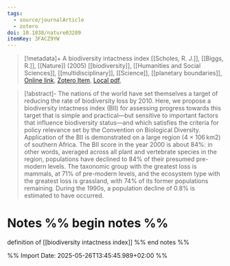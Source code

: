 ```yaml
---
tags:
  - source/journalArticle
  - zotero
doi: 10.1038/nature03289
itemKey: 3FACZ9YW
---
```

>[!metadata]+
> A biodiversity intactness index
> [[Scholes, R. J.]], [[Biggs, R.]], 
> [[Nature]] (2005)
> [[biodiversity]], [[Humanities and Social Sciences]], [[multidisciplinary]], [[Science]], [[planetary boundaries]], 
> [Online link](https://www.nature.com/articles/nature03289), [Zotero Item](zotero://select/library/items/3FACZ9YW), [Local pdf](file://C:/Users/aburg/Documents/references/zotero/storage/5TCF7X4Q/Scholes2005_biodiversityintactness.pdf), 

>[!abstract]-
>The nations of the world have set themselves a target of reducing the rate of biodiversity loss by 2010. Here, we propose a biodiversity intactness index (BII) for assessing progress towards this target that is simple and practical—but sensitive to important factors that influence biodiversity status—and which satisfies the criteria for policy relevance set by the Convention on Biological Diversity. Application of the BII is demonstrated on a large region (4 × 106 km2) of southern Africa. The BII score in the year 2000 is about 84%: in other words, averaged across all plant and vertebrate species in the region, populations have declined to 84% of their presumed pre-modern levels. The taxonomic group with the greatest loss is mammals, at 71% of pre-modern levels, and the ecosystem type with the greatest loss is grassland, with 74% of its former populations remaining. During the 1990s, a population decline of 0.8% is estimated to have occurred.

# Notes %% begin notes %%
definition of [[biodiversity intactness index]]
%% end notes %%




%% Import Date: 2025-05-26T13:45:45.989+02:00 %%
